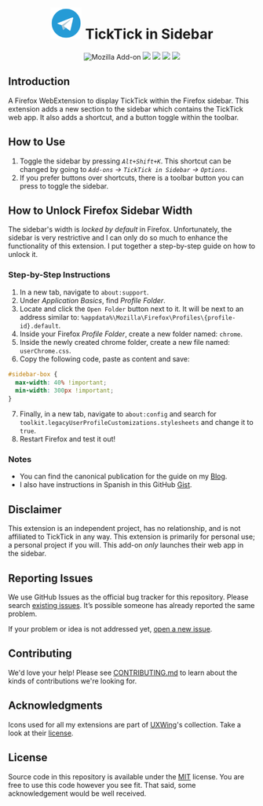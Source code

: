 <h1 align=center><img src="./icons/96x96.png" width="64" height="64" /> TickTick in Sidebar</h1>

<p align=center>
<img alt="Mozilla Add-on" src="https://img.shields.io/amo/v/{6930c4ab-262a-4e93-a3fa-562714cabb3f}">
<img src="https://img.shields.io/amo/rating/{6930c4ab-262a-4e93-a3fa-562714cabb3f}" />
<img src="https://img.shields.io/amo/dw/{6930c4ab-262a-4e93-a3fa-562714cabb3f}" />
<img src="https://img.shields.io/amo/users/{6930c4ab-262a-4e93-a3fa-562714cabb3f}" />
<img src="https://img.shields.io/github/license/semanticdata/firefox-ticktick-in-sidebar" />
</p>

## Introduction

A Firefox WebExtension to display TickTick within the Firefox sidebar. This extension adds a new section to the sidebar which contains the TickTick web app. It also adds a shortcut, and a button toggle within the toolbar.

## How to Use

1. Toggle the sidebar by pressing _`Alt+Shift+K`_. This shortcut can be changed by going to _`Add-ons` → `TickTick in Sidebar` → `Options`_.
2. If you prefer buttons over shortcuts, there is a toolbar button you can press to toggle the sidebar.

## How to Unlock Firefox Sidebar Width

The sidebar's width is _locked by default_ in Firefox. Unfortunately, the sidebar is very restrictive and I can only do so much to enhance the functionality of this extension. I put together a step-by-step guide on how to unlock it.

### Step-by-Step Instructions

1. In a new tab, navigate to `about:support`.
2. Under _Application Basics_, find _Profile Folder_.
3. Locate and click the `Open Folder` button next to it. It will be next to an address similar to: `%appdata%\Mozilla\Firefox\Profiles\{profile-id}.default`.
4. Inside your Firefox _Profile Folder_, create a new folder named: `chrome`.
5. Inside the newly created chrome folder, create a new file named: `userChrome.css`.
6. Copy the following code, paste as content and save:

```css
#sidebar-box {
  max-width: 40% !important;
  min-width: 300px !important;
}
```

7. Finally, in a new tab, navigate to `about:config` and search for `toolkit.legacyUserProfileCustomizations.stylesheets` and change it to `true`.
8. Restart Firefox and test it out!

### Notes

- You can find the canonical publication for the guide on my [Blog](https://miguelpimentel.do/unlock-firefox-sidebar/).  
- I also have instructions in Spanish in this GitHub [Gist](https://gist.github.com/semanticdata/ee0bca4f3617241aa98da114653c0b08#file-instrucciones-md).

## Disclaimer

This extension is an independent project, has no relationship, and is not affiliated to TickTick in any way. This extension is primarily for personal use; a personal project if you will. This add-on <i>only</i> launches their web app in the sidebar.

## Reporting Issues

We use GitHub Issues as the official bug tracker for this repository. Please
search [existing issues](https://github.com/semanticdata/firefox-discord-in-sidebar/issues). It’s
possible someone has already reported the same problem.

If your problem or idea is not addressed yet, [open a new issue](https://github.com/semanticdata/firefox-discord-in-sidebar/issues/new).

## Contributing

We'd love your help! Please see [CONTRIBUTING.md](./CONTRIBUTING.md) to learn
about the kinds of contributions we're looking for.

## Acknowledgments

Icons used for all my extensions are part of <a href="https://uxwing.com/">UXWing</a>'s collection. Take a look at their <a href="https://uxwing.com/license">license</a>.

## License

Source code in this repository is available under the [MIT](LICENSE) license. You are free to use this code however you see fit. That said, some acknowledgement would be well received.
